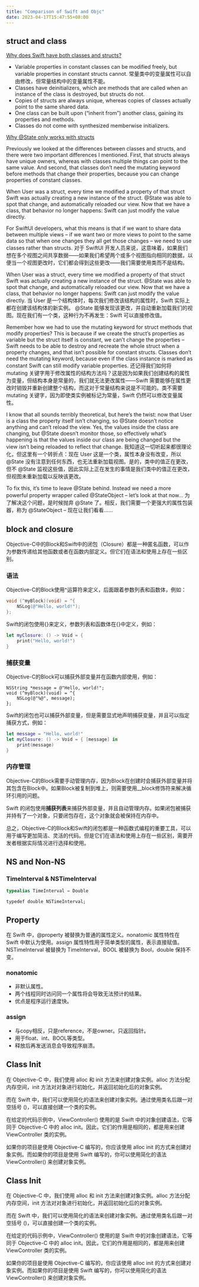 ```yaml
---
title: "Comparison of Swift and Objc"
date: 2023-04-17T15:47:55+08:00
---
```


## struct and class

[Why does Swift have both classes and structs?](https://www.hackingwithswift.com/quick-start/understanding-swift/why-does-swift-have-both-classes-and-structs)

* Variable properties in constant classes can be modified freely, but variable properties in constant structs cannot. 常量类中的变量属性可以自由修改，但常量结构中的变量属性不能。
* Classes have deinitializers, which are methods that are called when an instance of the class is destroyed, but structs do not.
* Copies of structs are always unique, whereas copies of classes actually point to the same shared data.
* One class can be built upon (“inherit from”) another class, gaining its properties and methods.
* Classes do not come with synthesized memberwise initializers.

[Why @State only works with structs](https://www.hackingwithswift.com/books/ios-swiftui/why-state-only-works-with-structs)

Previously we looked at the differences between classes and structs, and there were two important differences I mentioned. First, that structs always have unique owners, whereas with classes multiple things can point to the same value. And second, that classes don’t need the mutating keyword before methods that change their properties, because you can change properties of constant classes.

When User was a struct, every time we modified a property of that struct Swift was actually creating a new instance of the struct. @State was able to spot that change, and automatically reloaded our view. Now that we have a class, that behavior no longer happens: Swift can just modify the value directly.

For SwiftUI developers, what this means is that if we want to share data between multiple views – if we want two or more views to point to the same data so that when one changes they all get those changes – we need to use classes rather than structs. 对于 SwiftUI 开发人员来说，这意味着，如果我们想在多个视图之间共享数据——如果我们希望两个或多个视图指向相同的数据，以便当一个视图更改时，它们都会得到这些更改——我们需要使用类而不是结构。

When User was a struct, every time we modified a property of that struct Swift was actually creating a new instance of the struct. @State was able to spot that change, and automatically reloaded our view. Now that we have a class, that behavior no longer happens: Swift can just modify the value directly. 
当 User 是一个结构体时，每次我们修改该结构的属性时，Swift 实际上都在创建该结构体的新实例。 @State 能够发现该更改，并自动重新加载我们的视图。现在我们有一个类，这种行为不再发生：Swift 可以直接修改值。

Remember how we had to use the mutating keyword for struct methods that modify properties? This is because if we create the struct’s properties as variable but the struct itself is constant, we can’t change the properties – Swift needs to be able to destroy and recreate the whole struct when a property changes, and that isn’t possible for constant structs. Classes don’t need the mutating keyword, because even if the class instance is marked as constant Swift can still modify variable properties. 
还记得我们如何将 mutating 关键字用于修改属性的结构方法吗？这是因为如果我们创建结构的属性为变量，但结构本身是常量的，我们就无法更改属性——Swift 需要能够在属性更改时销毁并重新创建整个结构，而这对于常量结构来说是不可能的。类不需要 mutating 关键字，因为即使类实例被标记为常量，Swift 仍然可以修改变量属性。

I know that all sounds terribly theoretical, but here’s the twist: now that User is a class the property itself isn’t changing, so @State doesn’t notice anything and can’t reload the view. Yes, the values inside the class are changing, but @State doesn’t monitor those, so effectively what’s happening is that the values inside our class are being changed but the view isn’t being reloaded to reflect that change.
我知道这一切听起来都很理论化，但这里有一个转折点：现在 User 这是一个类，属性本身没有改变，所以 @State 没有注意到任何东西，也无法重新加载视图。是的，类中的值正在更改，但不 @State 监视这些值，因此实际上正在发生的事情是我们类中的值正在更改，但视图未重新加载以反映该更改。

To fix this, it’s time to leave @State behind. Instead we need a more powerful property wrapper called @StateObject – let’s look at that now…
为了解决这个问题，是时候抛弃 @State 了。相反，我们需要一个更强大的属性包装器，称为 @StateObject – 现在让我们看看......

## block and closure

Objective-C中的Block和Swift中的闭包（Closure）都是一种匿名函数，可以作为参数传递给其他函数或者在函数内部定义。但它们在语法和使用上存在一些区别。

### 语法

Objective-C的Block使用^运算符来定义，后面跟着参数列表和函数体，例如：

```objectivec
void (^myBlock)(void) = ^{
    NSLog(@"Hello, world!");
};
```

Swift的闭包使用{}来定义，参数列表和函数体在{}中定义，例如：

```swift
let myClosure: () -> Void = {
    print("Hello, world!")
}
```

### 捕获变量

Objective-C的Block可以捕获外部变量并在函数内部使用，例如：

```objc
NSString *message = @"Hello, world!";
void (^myBlock)(void) = ^{
    NSLog(@"%@", message);
};
```

Swift的闭包也可以捕获外部变量，但是需要显式地声明捕获变量，并且可以指定捕获方式，例如：

```swift
let message = "Hello, world!"
let myClosure: () -> Void = { [message] in
    print(message)
}
```

### 内存管理

Objective-C的Block需要手动管理内存，因为Block在创建时会捕获外部变量并将其包含在Block中。如果Block被复制到堆上，则需要使用__block修饰符来解决循环引用的问题。

Swift 的闭包使用**捕获列表**来捕获外部变量，并且自动管理内存。如果闭包被捕获并持有了一个对象，只要闭包存在，这个对象就会被保持在内存中。

总之，Objective-C的Block和Swift的闭包都是一种函数式编程的重要工具，可以用于编写更加简洁、灵活的代码。但是它们在语法和使用上存在一些区别，需要开发者根据实际情况进行选择和使用。

## NS and Non-NS

### TimeInterval & NSTimeInterval

```swift
typealias TimeInterval = Double
```

```objc
typedef double NSTimeInterval;
```

## Property

在 Swift 中，@property 被替换为普通的属性定义。nonatomic 属性特性在 Swift 中默认为使用。assign 属性特性用于简单类型的属性，表示直接赋值。NSTimeInterval 被替换为 TimeInterval，BOOL 被替换为 Bool，double 保持不变。

### nonatomic

* 非默认属性。
* 两个线程同时访问同一个属性将会导致无法预计的结果。
* 优点是程序运行速度快。

### assign

* 与copy相反，只是reference，不是owner。只返回指针。
* 用于float、int、BOOL等类型。
* 释放后再发送消息会导致程序崩溃。

## Class Init

在 Objective-C 中，我们使用 alloc 和 init 方法来创建对象实例。alloc 方法分配内存空间，init 方法对对象进行初始化，并返回初始化后的对象实例。

而在 Swift 中，我们可以使用简化的语法来创建对象实例。通过使用类名后跟一对空括号 ()，可以直接创建一个类的实例。

在给定的代码示例中，ViewController() 使用的是 Swift 中的对象创建语法，它等同于 Objective-C 中的 alloc init。因此，它们的作用是相同的，都是用来创建 ViewController 类的实例。

如果你的项目是使用 Objective-C 编写的，你应该使用 alloc init 的方式来创建对象实例。而如果你的项目是使用 Swift 编写的，你可以使用简化的语法 ViewController() 来创建对象实例。

## Class Init

在 Objective-C 中，我们使用 alloc 和 init 方法来创建对象实例。alloc 方法分配内存空间，init 方法对对象进行初始化，并返回初始化后的对象实例。

而在 Swift 中，我们可以使用简化的语法来创建对象实例。通过使用类名后跟一对空括号 ()，可以直接创建一个类的实例。

在给定的代码示例中，ViewController() 使用的是 Swift 中的对象创建语法，它等同于 Objective-C 中的 alloc init。因此，它们的作用是相同的，都是用来创建 ViewController 类的实例。

如果你的项目是使用 Objective-C 编写的，你应该使用 alloc init 的方式来创建对象实例。而如果你的项目是使用 Swift 编写的，你可以使用简化的语法 ViewController() 来创建对象实例。
